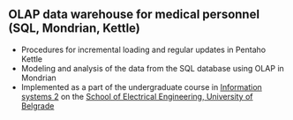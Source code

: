 ## OLAP data warehouse for medical personnel (SQL, Mondrian, Kettle)
-	Procedures for incremental loading and regular updates in Pentaho Kettle
-	Modeling and analysis of the data from the SQL database using OLAP in Mondrian 
- Implemented as a part of the undergraduate course in  [Information systems 2](https://www.etf.bg.ac.rs/en/fis/karton_predmeta/13S114IS2) on the [School of Electrical Engineering, University of Belgrade](https://www.etf.bg.ac.rs/en)
